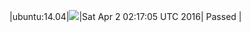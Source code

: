 |ubuntu:14.04|![](https://cdn.rawgit.com/Neilpang/letest/master/status/ubuntu-14.04.svg?1459563425)|Sat Apr  2 02:17:05 UTC 2016| Passed |
